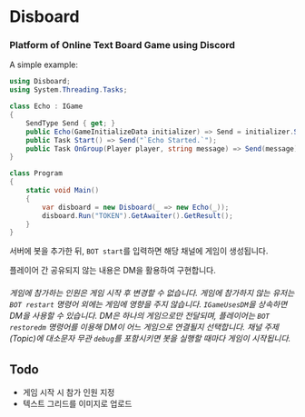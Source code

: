 # Disboard

### Platform of Online Text Board Game using Discord

A simple example:

```csharp
using Disboard;
using System.Threading.Tasks;

class Echo : IGame
{
    SendType Send { get; }
    public Echo(GameInitializeData initializer) => Send = initializer.Send;
    public Task Start() => Send("`Echo Started.`");
    public Task OnGroup(Player player, string message) => Send(message);
}

class Program
{
    static void Main()
    {
        var disboard = new Disboard(_ => new Echo(_));
        disboard.Run("TOKEN").GetAwaiter().GetResult();
    }
}
```

서버에 봇을 추가한 뒤, `BOT start`를 입력하면 해당 채널에 게임이 생성됩니다.

플레이어 간 공유되지 않는 내용은 DM을 활용하여 구현합니다.

###### 게임에 참가하는 인원은 게임 시작 후 변경할 수 없습니다. 게임에 참가하지 않는 유저는 `BOT restart` 명령어 외에는 게임에 영향을 주지 않습니다. `IGameUsesDM`을 상속하면 DM을 사용할 수 있습니다. DM은 하나의 게임으로만 전달되며, 플레이어는 `BOT restoredm` 명령어를 이용해 DM이 어느 게임으로 연결될지 선택합니다. 채널 주제(Topic)에 대소문자 무관 `debug`를 포함시키면 봇을 실행할 때마다 게임이 시작됩니다.

## Todo

- 게임 시작 시 참가 인원 지정
- 텍스트 그리드를 이미지로 업로드

